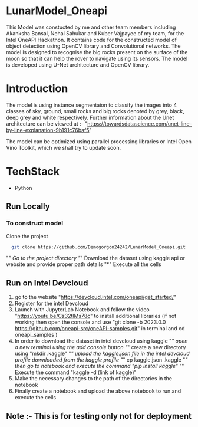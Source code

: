 # LunarModel_Oneapi

This Model was constucted by me and other team members including Akanksha Bansal, Nehal Sahukar and Kuber Vajpayee of my team, for the Intel OneAPI Hackathon. 
It contains code for the constructed model of object detection using OpenCV library and Convolutional networks. The model is designed to recognise the big rocks present on the surface of the moon so that it can help the rover to navigate using its sensors.
The model is developed using U-Net architecture and OpenCV library.

# Introduction

The model is using instance segmentaion to classify the images into 4 classes of sky, ground, small rocks and big rocks denoted by grey, black, deep grey and white respectively. Further information about the Unet architecture can be viewed at :- "https://towardsdatascience.com/unet-line-by-line-explanation-9b191c76baf5"

The model can be optimized using parallel processing libraries or Intel Open Vino Toolkit, which we shall try to update soon.


# TechStack

- Python


## Run Locally

### To construct model

Clone the project

```bash
  git clone https://github.com/Demogorgon24242/LunarModel_Oneapi.git
```

"*" Go to the project directory
"*" Download the dataset using kaggle api or website and provide proper path details
"*" Execute all the cells

## Run on Intel Devcloud

1) go to the website "https://devcloud.intel.com/oneapi/get_started/"
2) Register for the intel Devcloud 
3) Launch with JupyterLab Notebook and follow the video "https://youtu.be/Cz32tlMs78c" to install additional libraries
  (if not working then open the console and use "git clone -b 2023.0.0 https://github.com/oneapi-src/oneAPI-samples.git" in terminal and cd oneapi_samples )
4) In order to download the dataset in intel devcloud using kaggle
    "*" open a new terminal using the add console button
    "*" create a new directory using "mkdir .kaggle" 
    "*" upload the kaggle.json file in the intel devcloud profile downloaded from the kaggle profile 
    "*" cp kaggle.json .kaggle
    "*" then go to notebook and execute the command "pip install kaggle"
    "*" Execute the command "kaggle -d (link of kaggle)"
5) Make the necessary changes to the path of the directories in the notebook
6) Finally create a notebook and upload the above notebook to run and execute the cells



## Note :- This is for testing only not for deployment
